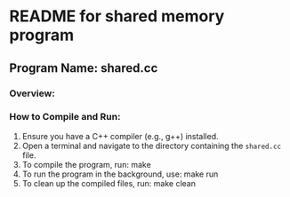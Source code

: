 # README for shared memory program

## Program Name: shared.cc

### Overview:


### How to Compile and Run:
1. Ensure you have a C++ compiler (e.g., g++) installed.
2. Open a terminal and navigate to the directory containing the `shared.cc` file.
3. To compile the program, run:
make
4. To run the program in the background, use:
make run
5. To clean up the compiled files, run:
make clean